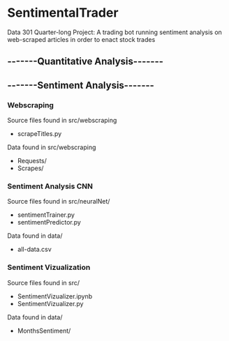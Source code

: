 # SentimentalTrader
Data 301 Quarter-long Project: A trading bot running sentiment analysis on web-scraped articles in order to enact stock trades

## -------Quantitative Analysis-------




## -------Sentiment Analysis-------

### Webscraping
Source files found in src/webscraping
* scrapeTitles.py

Data found in src/webscraping
* Requests/
* Scrapes/

### Sentiment Analysis CNN
Source files found in src/neuralNet/
* sentimentTrainer.py
* sentimentPredictor.py

Data found in data/
* all-data.csv


### Sentiment Vizualization
Source files found in src/
* SentimentVizualizer.ipynb
* SentimentVizualizer.py

Data found in data/
* MonthsSentiment/





